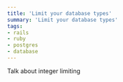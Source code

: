 ```yaml
---
title: 'Limit your database types'
summary: 'Limit your database types'
tags:
- rails
- ruby
- postgres
- database
---
```


Talk about integer limiting
